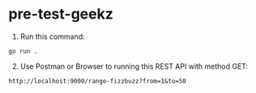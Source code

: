 # pre-test-geekz

1. Run this command:
```
go run .

```

2. Use Postman or Browser to running this REST API with method GET: 
```
http://localhost:9000/range-fizzbuzz?from=1&to=50

```
